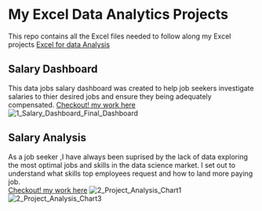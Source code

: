 # My Excel Data Analytics Projects

This repo contains all the Excel files needed to follow along my Excel projects [Excel for data Analysis](https://github.com/Bhargav1Reddy/Excel_Project-Data_Analytics)

## Salary Dashboard

This data jobs salary dashboard was created to help job seekers investigate salaries to thier desired jobs and ensure they being adequately compensated. 
[Checkout! my work here](Project_1-Dashboard)
![1_Salary_Dashboard_Final_Dashboard](https://github.com/user-attachments/assets/73df456a-c472-4a42-afb9-5f9d9e3516c9)

## Salary Analysis

As a job seeker ,I have always been suprised by the lack of data exploring the most optimal jobs and skills in the data science market. I set out to understand what skills top employees request and how to land more paying job.  
[Checkout! my work here](Project_2-Analysis)
![2_Project_Analysis_Chart1](https://github.com/user-attachments/assets/a185cba8-3b62-4f27-90f9-ac03903d1a57)
![2_Project_Analysis_Chart3](https://github.com/user-attachments/assets/9d3783a0-978f-48a4-94c2-a9c9e40c997c)


